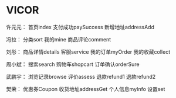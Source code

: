 # VICOR

许元元：
    首页index
    支付成功paySuccess
    新增地址addressAdd


冯拉：
    分类sort
    我的mine
    商品评论comment

刘彤：
    商品详情details
    客服service
    我的订单myOrder
    我的收藏collect


周小斌：
    搜索search
    购物车shopcart
    订单确认orderSure


武鹏宇：
    浏览记录browse
    评价assess
    退款refund1
    退款refund2


樊荣：
    优惠券Coupon
    收货地址addressGet
    个人信息myInfo
    设置set
